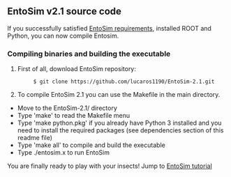 ## EntoSim v2.1 source code

If you successfully satisfied [EntoSim requirements](https://github.com/lucaros1190/EntoSim-2.1/blob/master/README.md#requirements), installed ROOT and Python, you can now compile Entosim.

### Compiling binaries and building the executable
1. First of all, download EntoSim repository:
            	
            $ git clone https://github.com/lucaros1190/EntoSim-2.1.git

2. To compile EntoSim 2.1 you can use the Makefile in the main directory. 

* Move to the EntoSim-2.1/ directory
* Type 'make' to read the Makefile menu
* Type 'make python.pkg' if you already have Python 3 installed and you need to install the required packages (see dependencies section of this readme file)
* Type 'make all' to compile and build the executable
* Type ./entosim.x to run EntoSim
 
 You are finally ready to play with your insects! Jump to [EntoSim tutorial](https://github.com/lucaros1190/EntoSim-2.1/blob/master/docs/executable.md)
